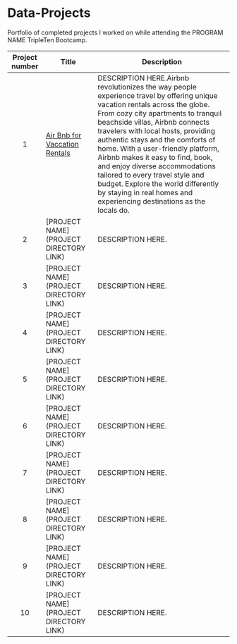 # Data-Projects
Portfolio of completed projects I worked on while attending the PROGRAM NAME TripleTen Bootcamp.

| Project number | Title | Description |
| :-----------: | ----------- |----------- |
| 1 | [Air Bnb for Vaccation Rentals](https://github.com/Abhishek-R-Agrawal/Data-Projects/tree/main/Air%20Bnb%20for%20Vaccation%20Rentals) | DESCRIPTION HERE.Airbnb revolutionizes the way people experience travel by offering unique vacation rentals across the globe. From cozy city apartments to tranquil beachside villas, Airbnb connects travelers with local hosts, providing authentic stays and the comforts of home. With a user-friendly platform, Airbnb makes it easy to find, book, and enjoy diverse accommodations tailored to every travel style and budget. Explore the world differently by staying in real homes and experiencing destinations as the locals do.|
| 2 | [PROJECT NAME](PROJECT DIRECTORY LINK) | DESCRIPTION HERE. |
| 3 | [PROJECT NAME](PROJECT DIRECTORY LINK) | DESCRIPTION HERE. |
| 4 | [PROJECT NAME](PROJECT DIRECTORY LINK) | DESCRIPTION HERE. |
| 5 | [PROJECT NAME](PROJECT DIRECTORY LINK) | DESCRIPTION HERE. |
| 6 | [PROJECT NAME](PROJECT DIRECTORY LINK) | DESCRIPTION HERE. |
| 7 | [PROJECT NAME](PROJECT DIRECTORY LINK) | DESCRIPTION HERE. |
| 8 | [PROJECT NAME](PROJECT DIRECTORY LINK) | DESCRIPTION HERE. |
| 9 | [PROJECT NAME](PROJECT DIRECTORY LINK) | DESCRIPTION HERE. |
| 10| [PROJECT NAME](PROJECT DIRECTORY LINK) | DESCRIPTION HERE. |
